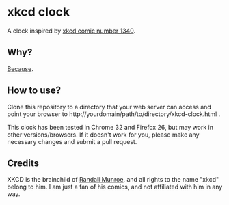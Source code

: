 xkcd clock
==========

A clock inspired by [xkcd comic number 1340](http://xkcd.com/1340/).

Why?
----

[Because](https://gist.github.com/hausen/9501041).

How to use?
-----------

Clone this repository to a directory that your web server can access and point your browser to http://yourdomain/path/to/directory/xkcd-clock.html .

This clock has been tested in Chrome 32 and Firefox 26, but may work in other versions/browsers. If it doesn't work for you, please make any necessary changes and submit a pull request.

Credits
-------

XKCD is the brainchild of [Randall Munroe](https://xkcd.com/about/), and all rights to the name "xkcd" belong to him. I am just a fan of his comics, and not affiliated with him in any way.
